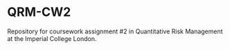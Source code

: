 # QRM-CW2
Repository for coursework assignment #2 in Quantitative Risk Management at the Imperial College London.
